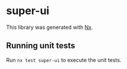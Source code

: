 # super-ui

This library was generated with [Nx](https://nx.dev).

## Running unit tests

Run `nx test super-ui` to execute the unit tests.
